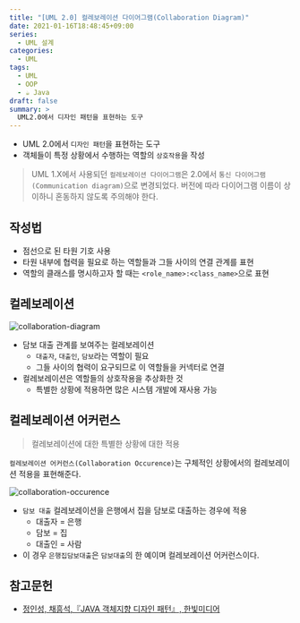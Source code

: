 ```yaml
---
title: "[UML 2.0] 컬레보레이션 다이어그램(Collaboration Diagram)"
date: 2021-01-16T18:48:45+09:00
series:
  - UML 설계
categories:
  - UML
tags:
  - UML
  - OOP
  - ☕️ Java
draft: false
summary: >
  UML2.0에서 디자인 패턴을 표현하는 도구
---
```


- UML 2.0에서 `디자인 패턴`을 표현하는 도구
- 객체들이 특정 상황에서 수행하는 역할의 `상호작용`을 작성

> UML 1.X에서 사용되던 `컬레보레이션 다이어그램`은 2.0에서 `통신 다이어그램(Communication diagram)`으로 변경되었다. 버전에 따라 다이어그램 이름이 상이하니 혼동하지 않도록 주의해야 한다.

작성법
---

- 점선으로 된 타원 기호 사용
- 타원 내부에 협력을 필요로 하는 역할들과 그들 사이의 연결 관계를 표현
- 역할의 클래스를 명시하고자 할 때는 `<role_name>:<class_name>`으로 표현

컬레보레이션
---

![collaboration-diagram](/images/uml/collaboration-diagram/collaboration-diagram.jpg#center)

- 담보 대출 관계를 보여주는 컬레보레이션
    - `대출자`, `대출인`, `담보`라는 역할이 필요
    - 그들 사이의 협력이 요구되므로 이 역할들을 커넥터로 연결 
- 컬레보레이션은 역할들의 상호작용을 추상화한 것
    - 특별한 상황에 적용하면 많은 시스템 개발에 재사용 가능

컬레보레이션 어커런스
---

> 컬레보레이션에 대한 특별한 상황에 대한 적용

`컬레보레이션 어커런스(Collaboration Occurence)`는 구체적인 상황에서의 컬레보레이션 적용을 표현해준다.

![collaboration-occurence](/images/uml/collaboration-diagram/collaboration-occurence.jpg#center)

- `담보 대출` 컬레보레이션을 은행에서 집을 담보로 대출하는 경우에 적용
    - 대출자 = 은행
    - 담보 = 집
    - 대출인 = 사람
- 이 경우 `은행집담보대출`은 `담보대출`의 한 예이며 컬레보레이션 어커런스이다.

참고문헌
---

- [정인성, 채흥석,『JAVA 객체지향 디자인 패턴』, 한빛미디어](http://www.yes24.com/Product/Goods/12501269)
